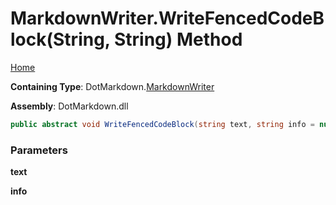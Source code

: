 # MarkdownWriter\.WriteFencedCodeBlock\(String, String\) Method

[Home](../../../README.md)

**Containing Type**: DotMarkdown\.[MarkdownWriter](../README.md)

**Assembly**: DotMarkdown\.dll

```csharp
public abstract void WriteFencedCodeBlock(string text, string info = null)
```

### Parameters

**text**

**info**
